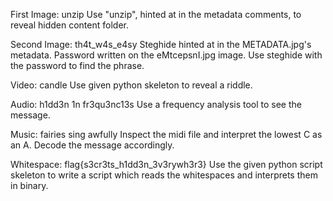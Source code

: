First Image: unzip
Use "unzip", hinted at in the metadata comments, to reveal hidden content folder.

Second Image: th4t_w4s_e4sy
Steghide hinted at in the METADATA.jpg's metadata. Password written on the eMtcepsnI.jpg image. Use steghide with the password to find the phrase.

Video: candle
Use given python skeleton to reveal a riddle.

Audio: h1dd3n 1n fr3qu3nc13s
Use a frequency analysis tool to see the message.

Music: fairies sing awfully
Inspect the midi file and interpret the lowest C as an A. Decode the message accordingly.

Whitespace: flag{s3cr3ts_h1dd3n_3v3rywh3r3}
Use the given python script skeleton to write a script which reads the whitespaces and interprets them in binary.